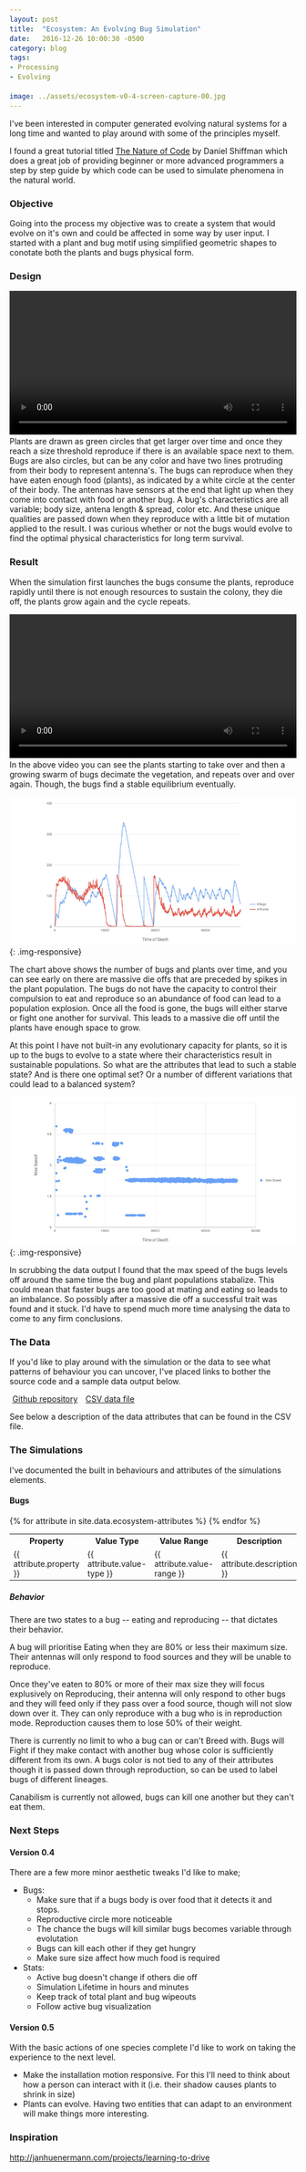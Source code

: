 ```yaml
---
layout: post
title:  "Ecosystem: An Evolving Bug Simulation"
date:   2016-12-26 10:00:30 -0500
category: blog
tags: 
- Processing
- Evolving

image: ../assets/ecosystem-v0-4-screen-capture-00.jpg
---
```


I've been interested in computer generated evolving natural systems for a long time and wanted to play around with some of the principles myself. 

I found a great tutorial titled <a target="_blank" href="http://natureofcode.com/book/introduction/">The Nature of Code</a> by Daniel Shiffman which does a great job of providing beginner or more advanced programmers a step by step guide by which code can be used to simulate phenomena in the natural world. 

### Objective
Going into the process my objective was to create a system that would evolve on it's own and could be affected in some way by user input. I started with a plant and bug motif using simplified geometric shapes to conotate both the plants and bugs physical form. 

### Design
<div class="row">
  	<div class="col-sm-4 col-xs-8 col-sm-offset-0 col-xs-offset-2">
  		<video width="100%" height="auto" autoplay loop>
		   	<source src="../assets/ecosystem-v0-4-video-capture-bug-life-cycle.mp4" type="video/mp4">
		</video> 
  	</div>
  	<div class="col-sm-8 col-xs-12">
		<span class="label label-success">Plants</span> are drawn as green circles that get larger over time and once they reach a size threshold reproduce if there is an available space next to them. <br><span class="label label-danger">Bugs</span> are also circles, but can be any color and have two lines protruding from their body to represent antenna's. The bugs can reproduce when they have eaten enough food (plants), as indicated by a white circle at the center of their body. The antennas have sensors at the end that light up when they come into contact with food or another bug. A bug's characteristics are all variable; body size, antena length & spread, color etc. And these unique qualities are passed down when they reproduce with a little bit of mutation applied to the result. I was curious whether or not the bugs would evolve to find the optimal physical characteristics for long term survival.   
	</div>
</div>

### Result
When the simulation first launches the bugs consume the plants, reproduce rapidly until there is not enough resources to sustain the colony, they die off, the plants grow again and the cycle repeats. 
<div class="row">
	<div class="col-sm-8 col-xs-8 col-sm-offset-2 col-xs-offset-0">
		<video width="100%" height="auto" autoplay loop>
		   	<source src="../assets/ecosystem-v0-4-video-capture-fast-forward.mp4" type="video/mp4">
		</video>  
	</div>
</div>
In the above video you can see the plants starting to take over and then a growing swarm of bugs decimate the vegetation, and repeats over and over again. Though, the bugs find a stable equilibrium eventually.

![Ecosystem v0.4 data chart showing stabilization](/assets/ecosystem-v0-4-data-quantity-plants-bugs-over-time-chart.jpg){: .img-responsive}

The chart above shows the number of bugs and plants over time, and you can see early on there are massive die offs that are preceded by spikes in the plant population. The bugs do not have the capacity to control their compulsion to eat and reproduce so an abundance of food can lead to a population explosion. Once all the food is gone, the bugs will either starve or fight one another for survival. This leads to a massive die off until the plants have enough space to grow. 

At this point I have not built-in any evolutionary capacity for plants, so it is up to the bugs to evolve to a state where their characteristics result in sustainable populations. So what are the attributes that lead to such a stable state? And is there one optimal set? Or a number of different variations that could lead to a balanced system?  

![Ecosystem v0.4 data chart showing stabilization](/assets/ecosystem-v0-4-data-max-speed-at-death-chart.jpg){: .img-responsive}

In scrubbing the data output I found that the max speed of the bugs levels off around the same time the bug and plant populations stabalize. This could mean that faster bugs are too good at mating and eating so leads to an imbalance. So possibly after a massive die off a successful trait was found and it stuck. I'd have to spend much more time analysing the data to come to any firm conclusions.

### The Data
If you'd like to play around with the simulation or the data to see what patterns of behaviour you can uncover, I've placed links to bother the source code and a sample data output below. 

<a style="width:250px; margin: 5px" class="btn btn-lg btn-success" target="_blank" href="https://github.com/scottnihill/ecosystem"><i class="fa fa-github fa-2x fa-pull-left" aria-hidden="true"></i>Github repository</a>
<a style="width:250px; margin: 5px" class="btn btn-lg btn-success" target="_blank" href="https://github.com/scottnihill/ecosystem/blob/master/data-exports/bugData_v0.2_2016-4-10.csv"><i class="fa fa-file-text-o fa-2x fa-pull-left" aria-hidden="true"></i> CSV data file</a>

See below a description of the data attributes that can be found in the CSV file.

### The Simulations

I've documented the built in behaviours and attributes of the simulations elements. 

#### Bugs
<table class="table table-striped">
  	<tr>
		<th>Property</th>
		<th>Value Type</th>
		<th>Value Range</th>
		<th style="width: 35%">Description</th>
	</tr>
	{% for attribute in site.data.ecosystem-attributes %}
	<tr>
		<td>{{ attribute.property }}</td>
		<td>{{ attribute.value-type }}</td>
		<td>{{ attribute.value-range }}</td>
		<td>{{ attribute.description }}</td>
	</tr>
	{% endfor %}
</table>

##### Behavior

There are two states to a bug -- eating and reproducing -- that dictates their behavior. 

A bug will prioritise <span class="label label-success">Eating</span> when they are 80% or less their maximum size. Their antennas will only respond to food sources and they will be unable to reproduce. 

Once they've eaten to 80% or more of their max size they will focus explusively on <span class="label label-warning">Reproducing</span>, their antenna will only respond to other bugs and they will feed only if they pass over a food source, though will not slow down over it. They can only reproduce with a bug who is in reproduction mode. Reproduction causes them to lose 50% of their weight. 

There is currently no limit to who a bug can or can't <span class="label label-warning">Breed</span> with. 
Bugs will <span class="label label-danger">Fight</span> if they make contact with another bug whose color is sufficiently different from its own. A bugs color is not tied to any of their attributes though it is passed down through reproduction, so can be used to label bugs of different lineages.

<span class="label label-danger">Canabilism</span> is currently not allowed, bugs can kill one another but they can't eat them. 

### Next Steps
#### Version 0.4
There are a few more minor aesthetic tweaks I'd like to make; 

* Bugs:
	* Make sure that if a bugs body is over food that it detects it and stops.
	* Reproductive circle more noticeable
	* The chance the bugs will kill similar bugs becomes variable through evolutation
	* Bugs can kill each other if they get hungry
	* Make sure size affect how much food is required
* Stats:
	* Active bug doesn't change if others die off
	* Simulation Lifetime in hours and minutes
	* Keep track of total plant and bug wipeouts
	* Follow active bug visualization

#### Version 0.5
With the basic actions of one species complete I'd like to work on taking the experience to the next level. 

* Make the installation motion responsive. For this I'll need to think about how a person can interact with it (i.e. their shadow causes plants to shrink in size)
* Plants can evolve. Having two entities that can adapt to an environment will make things more interesting. 


### Inspiration
http://janhuenermann.com/projects/learning-to-drive







